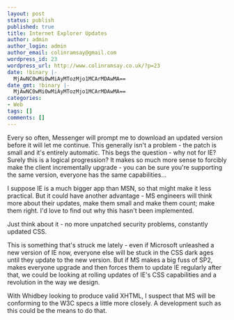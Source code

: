 ```yaml
---
layout: post
status: publish
published: true
title: Internet Explorer Updates
author: admin
author_login: admin
author_email: colinramsay@gmail.com
wordpress_id: 23
wordpress_url: http://www.colinramsay.co.uk/?p=23
date: !binary |-
  MjAwNC0wMi0wMiAyMTozMjo1MCArMDAwMA==
date_gmt: !binary |-
  MjAwNC0wMi0wMiAyMTozMjo1MCArMDAwMA==
categories:
- Web
tags: []
comments: []
---
```

<p>Every so often, Messenger will prompt me to download an updated version before it will let me continue. This generally isn't a problem - the patch is small and it's entirely automatic. This begs the question - why not for IE? Surely this is a logical progression? It makes so much more sense to forcibly make the client incrementally upgrade - you can be sure you're supporting the same version, everyone has the same capabilities... </p>
<p>I suppose IE is a much bigger app than MSN, so that might make it less practical. But it could have another advantage - MS engineers will think more about their updates, make them small and make them count; make them right. I'd love to find out why this hasn't been implemented.</p>
<p>Just think about it - no more unpatched security problems, constantly updated CSS.</p>
<p>This is something that's struck me lately - even if Microsoft unleashed a new version of IE now, everyone else will be stuck in the CSS dark ages until they update to the new version. But if MS makes a big fuss of SP2, makes everyone upgrade and then forces them to update IE regularly after that, we could be looking at rolling updates of IE's CSS capabilities and a revolution in the way we design.</p>
<p>With Whidbey looking to produce valid XHTML, I suspect that MS will be conforming to the W3C specs a little more closely. A development such as this could be the means to do that.</p>
